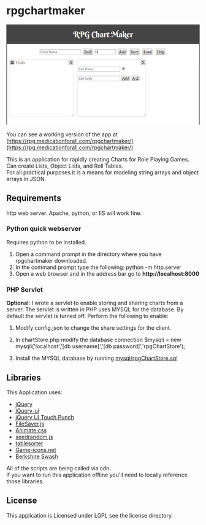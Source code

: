 # rpgchartmaker

![Screenshot](image/screenshot/01.png)

You can see a working version of the app at [https://rpg.medicationforall.com/rpgchartmaker/](https://rpg.medicationforall.com/rpgchartmaker/)

This is an application for rapidly creating Charts for Role Playing Games.<br />
Can create Lists, Object Lists, and Roll Tables.<br />
For all practical purposes it is a means for modeling string arrays and object arrays in JSON.


## Requirements
http web server. Apache, python, or IIS will work fine.


### Python quick webserver
Requires python to be installed.
1. Open a command prompt in the directory where you have rpgchartmaker downloaded.
2. In the command prompt type the following:
        python -m http.server
3. Open a web browser and in the address bar go to **http://localhost:8000**


### PHP Servlet
**Optional**: I wrote a servlet to enable storing and sharing charts from a server.
The servlet is written in PHP uses MYSQL for the database. By default the servlet is turned off. Perform the following to enable:

1. Modify config.json to change the share settings for the client.
2. In chartStore.php modify the database connection
        $mysqli = new mysqli('localhost','[db username]','[db password]','rpgChartStore');

3. Install the MYSQL database by running [mysql/rpgChartStore.sql](mysql/rpgChartStore.sql)


## Libraries
This Application uses:
* [jQuery](https://jquery.com/)
* [jQuery-ui](http://jqueryui.com/)
* [jQuery UI Touch Punch](http://touchpunch.furf.com/)
* [FileSaver.js](https://github.com/eligrey/FileSaver.js/)
* [Animate.css](https://daneden.github.io/animate.css/)
* [seedrandom.js](https://github.com/davidbau/seedrandom)
* [tablesorter](https://github.com/Mottie/tablesorter)
* [Game-icons.net](http://game-icons.net/)
* [Berkshire Swash](https://fonts.google.com/specimen/Berkshire+Swash)


All of the scripts are being called via cdn.<br />
If you want to run this application offline you'll need to locally reference those libraries.


## License
This application is Licensed under LGPL see the license directory.
